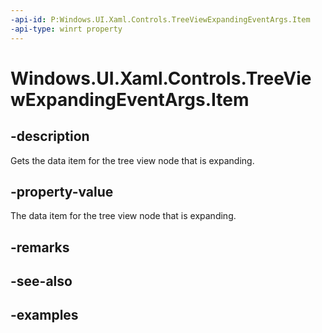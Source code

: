 ```yaml
---
-api-id: P:Windows.UI.Xaml.Controls.TreeViewExpandingEventArgs.Item
-api-type: winrt property
---
```


<!-- Property syntax.
public object Item { get; }
-->

# Windows.UI.Xaml.Controls.TreeViewExpandingEventArgs.Item

## -description

Gets the data item for the tree view node that is expanding.

## -property-value

The data item for the tree view node that is expanding.

## -remarks

## -see-also

## -examples

